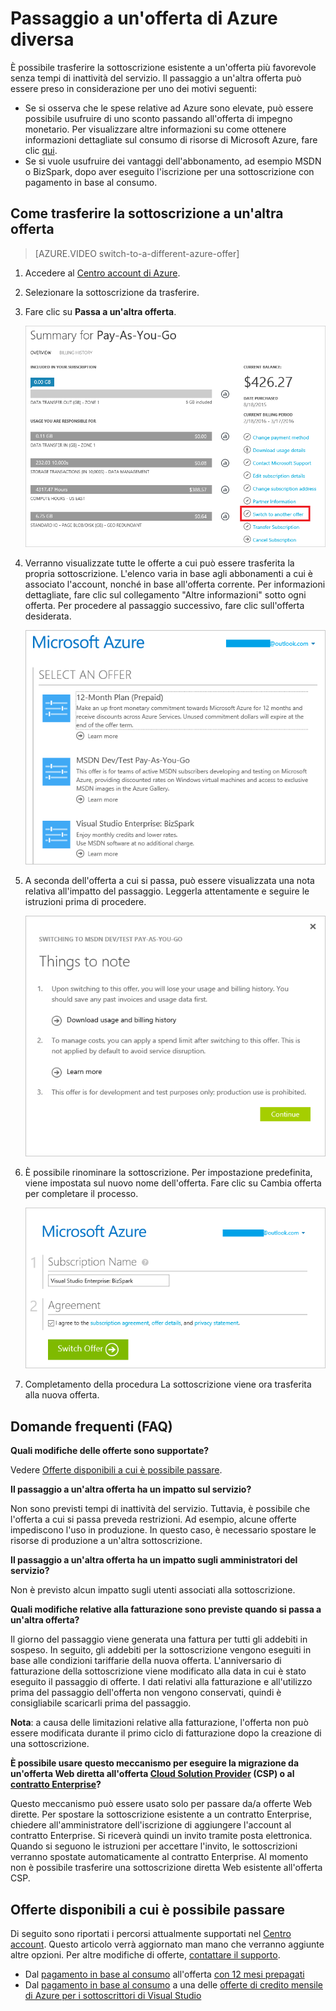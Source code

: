 <properties
	pageTitle="Passaggio a un'offerta di Azure diversa | Microsoft Azure"
	description="Descrive come i sottoscrittori di Azure possono passare a un'offerta di Azure diversa"
	services=""
	documentationCenter=""
	authors="genlin"
	manager="msmbaldwin"
	editor="n/a"
	tags="billing,top-support-issue"/>

<tags
	ms.service="billing"
	ms.workload="na"
	ms.tgt_pltfrm="na"
	ms.devlang="na"
	ms.topic="article"
	ms.date="06/29/2016"
	ms.author="genli"/>

# Passaggio a un'offerta di Azure diversa

È possibile trasferire la sottoscrizione esistente a un'offerta più favorevole senza tempi di inattività del servizio. Il passaggio a un'altra offerta può essere preso in considerazione per uno dei motivi seguenti:

-	Se si osserva che le spese relative ad Azure sono elevate, può essere possibile usufruire di uno sconto passando all'offerta di impegno monetario. Per visualizzare altre informazioni su come ottenere informazioni dettagliate sul consumo di risorse di Microsoft Azure, fare clic [qui](billing-usage-rate-card-overview.md).
-	Se si vuole usufruire dei vantaggi dell'abbonamento, ad esempio MSDN o BizSpark, dopo aver eseguito l'iscrizione per una sottoscrizione con pagamento in base al consumo.

## Come trasferire la sottoscrizione a un'altra offerta

> [AZURE.VIDEO switch-to-a-different-azure-offer]

1.	Accedere al [Centro account di Azure](https://account.windowsazure.com/Subscriptions).
2.	Selezionare la sottoscrizione da trasferire.
3.	Fare clic su **Passa a un'altra offerta**.

	![siwtchbutton](.\media\billing-how-to-switch-azure-offer\switchbutton.png)
4.	Verranno visualizzate tutte le offerte a cui può essere trasferita la propria sottoscrizione. L'elenco varia in base agli abbonamenti a cui è associato l'account, nonché in base all'offerta corrente. Per informazioni dettagliate, fare clic sul collegamento "Altre informazioni" sotto ogni offerta. Per procedere al passaggio successivo, fare clic sull'offerta desiderata.

	![selectoffer](.\media\billing-how-to-switch-azure-offer\selectoffer.png)
5.	A seconda dell'offerta a cui si passa, può essere visualizzata una nota relativa all'impatto del passaggio. Leggerla attentamente e seguire le istruzioni prima di procedere.

	![thingstonote](.\media\billing-how-to-switch-azure-offer\thingstonote.png)
6.	È possibile rinominare la sottoscrizione. Per impostazione predefinita, viene impostata sul nuovo nome dell'offerta. Fare clic su Cambia offerta per completare il processo.

	![confirmpage](.\media\billing-how-to-switch-azure-offer\confirmpage.png)
7.	Completamento della procedura La sottoscrizione viene ora trasferita alla nuova offerta.

## Domande frequenti (FAQ)

**Quali modifiche delle offerte sono supportate?**

Vedere [Offerte disponibili a cui è possibile passare](#available-offers-you-can-switch-to).

**Il passaggio a un'altra offerta ha un impatto sul servizio?**

Non sono previsti tempi di inattività del servizio. Tuttavia, è possibile che l'offerta a cui si passa preveda restrizioni. Ad esempio, alcune offerte impediscono l'uso in produzione. In questo caso, è necessario spostare le risorse di produzione a un'altra sottoscrizione.

**Il passaggio a un'altra offerta ha un impatto sugli amministratori del servizio?**

Non è previsto alcun impatto sugli utenti associati alla sottoscrizione.

**Quali modifiche relative alla fatturazione sono previste quando si passa a un'altra offerta?**

Il giorno del passaggio viene generata una fattura per tutti gli addebiti in sospeso. In seguito, gli addebiti per la sottoscrizione vengono eseguiti in base alle condizioni tariffarie della nuova offerta. L'anniversario di fatturazione della sottoscrizione viene modificato alla data in cui è stato eseguito il passaggio di offerte. I dati relativi alla fatturazione e all'utilizzo prima del passaggio dell'offerta non vengono conservati, quindi è consigliabile scaricarli prima del passaggio.

**Nota**: a causa delle limitazioni relative alla fatturazione, l'offerta non può essere modificata durante il primo ciclo di fatturazione dopo la creazione di una sottoscrizione.

**È possibile usare questo meccanismo per eseguire la migrazione da un'offerta Web diretta all'offerta [Cloud Solution Provider](https://partner.microsoft.com/Solutions/cloud-reseller-overview) (CSP) o al [contratto Enterprise](https://azure.microsoft.com/pricing/enterprise-agreement/)?**

Questo meccanismo può essere usato solo per passare da/a offerte Web dirette. Per spostare la sottoscrizione esistente a un contratto Enterprise, chiedere all'amministratore dell'iscrizione di aggiungere l'account al contratto Enterprise. Si riceverà quindi un invito tramite posta elettronica. Quando si seguono le istruzioni per accettare l'invito, le sottoscrizioni verranno spostate automaticamente al contratto Enterprise. Al momento non è possibile trasferire una sottoscrizione diretta Web esistente all'offerta CSP.

## Offerte disponibili a cui è possibile passare

Di seguito sono riportati i percorsi attualmente supportati nel [Centro account](https://account.windowsazure.com/Subscriptions). Questo articolo verrà aggiornato man mano che verranno aggiunte altre opzioni. Per altre modifiche di offerte, [contattare il supporto](http://go.microsoft.com/fwlink/?LinkID=619338).

-	Dal [pagamento in base al consumo](https://azure.microsoft.com/offers/ms-azr-0003p/) all'offerta [con 12 mesi prepagati](https://azure.microsoft.com/offers/ms-azr-0026p/)
-	Dal [pagamento in base al consumo](https://azure.microsoft.com/offers/ms-azr-0003p/) a una delle [offerte di credito mensile di Azure per i sottoscrittori di Visual Studio](https://azure.microsoft.com/pricing/member-offers/msdn-benefits-details/)

<!---HONumber=AcomDC_0706_2016-->